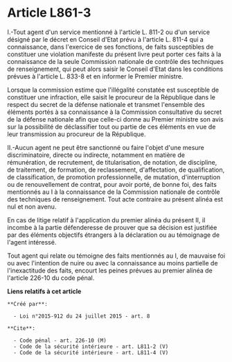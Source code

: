 # Article L861-3

I.-Tout agent d'un service mentionné à l'article L. 811-2 ou d'un service désigné par le décret en Conseil d'Etat prévu à
l'article L. 811-4 qui a connaissance, dans l'exercice de ses fonctions, de faits susceptibles de constituer une violation
manifeste du présent livre peut porter ces faits à la connaissance de la seule Commission nationale de contrôle des
techniques de renseignement, qui peut alors saisir le Conseil d'Etat dans les conditions prévues à l'article L. 833-8 et en
informer le Premier ministre. 

Lorsque la commission estime que l'illégalité constatée est susceptible de constituer une infraction, elle saisit le
procureur de la République dans le respect du secret de la défense nationale et transmet l'ensemble des éléments portés à sa
connaissance à la Commission consultative du secret de la défense nationale afin que celle-ci donne au Premier ministre son
avis sur la possibilité de déclassifier tout ou partie de ces éléments en vue de leur transmission au procureur de la
République. 

II.-Aucun agent ne peut être sanctionné ou faire l'objet d'une mesure discriminatoire, directe ou indirecte, notamment en
matière de rémunération, de recrutement, de titularisation, de notation, de discipline, de traitement, de formation, de
reclassement, d'affectation, de qualification, de classification, de promotion professionnelle, de mutation, d'interruption
ou de renouvellement de contrat, pour avoir porté, de bonne foi, des faits mentionnés au I à la connaissance de la Commission
nationale de contrôle des techniques de renseignement. Tout acte contraire au présent alinéa est nul et non avenu. 

En cas de litige relatif à l'application du premier alinéa du présent II, il incombe à la partie défenderesse de prouver que
sa décision est justifiée par des éléments objectifs étrangers à la déclaration ou au témoignage de l'agent intéressé. 

Tout agent qui relate ou témoigne des faits mentionnés au I, de mauvaise foi ou avec l'intention de nuire ou avec la
connaissance au moins partielle de l'inexactitude des faits, encourt les peines prévues au premier alinéa de l'article 226-10
du code pénal.

**Liens relatifs à cet article**

	**Créé par**:

	  - Loi n°2015-912 du 24 juillet 2015 - art. 8

	**Cite**:

	  - Code pénal - art. 226-10 (M)
	  - Code de la sécurité intérieure - art. L811-2 (V)
	  - Code de la sécurité intérieure - art. L811-4 (V)
